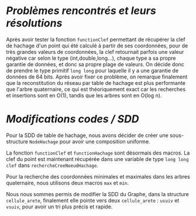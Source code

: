 # *Problèmes rencontrés et leurs résolutions*

Après avoir tester la fonction ```functionClef``` permettant de récupérer la clef de hachage d'un point qui été calculé à partir de ses coordonnées, pour de très grandes valeurs de coordonnées, la clef retournait parfois une valeur négative car selon le type (int,double,long...), chaque type a sa propre garantie de données, et donc sa propre plage de valeurs. On décide donc de prendre le type primitif ```long long``` pour laquelle il y a une garantie de données de 64 bits.
Après avoir fixer ce problème, on remarque finalement que la reconstitution du réseau par table de hachage est plus performante que l'arbre quaternaire, ce qui est théoriquement exact car les recherches et insertions sont en O(1), tandis que les arbres sont en O(log n).

# *Modifications codes / SDD*

Pour la SDD de table de hachage, nous avons décider de créer une sous-structure ```NodeHachage``` pour avoir une composition uniforme. 

La fonction ```functionClef``` et ```functionHachage``` sont désormais des macros. La clef du point est maintenant récupérée dans une variable de type ```long long clef``` dans ```rechercheCreeNoeudHachage```.

Pour la recherche des coordonnées minimales et maximales dans les arbres quaternaire, nous utilisons deux macros ```max``` et ```min```.

Nous nous sommes permis de modifier la SDD du Graphe, dans la structure ```cellule_arete```, finalement elle pointe vers deux ```cellule_arete``` : ```usuiv``` et ```vsuiv```, pour avoir un tri plus précis et rapide.


